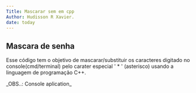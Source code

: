 ```yaml
---
Title: Mascarar sem em cpp
Author: Hudisson R Xavier.
date: today
---
```

## Mascara de senha

<p> Esse código tem o objetivo de mascarar/substituir os caracteres digitado
no console(cmd/terminal) pelo carater especial  ' * ' (asterisco) usando a linguagem 
de programação  C++.</p>  
_OBS..: Console aplication_
